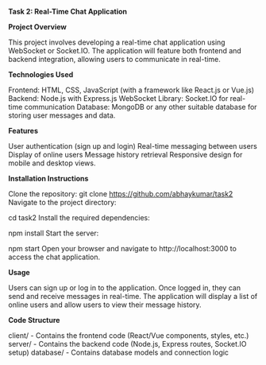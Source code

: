 **Task 2: Real-Time Chat Application**

**Project Overview**

This project involves developing a real-time chat application using WebSocket or Socket.IO. The application will feature both frontend and backend integration, allowing users to communicate in real-time.

**Technologies Used**

Frontend: HTML, CSS, JavaScript (with a framework like React.js or Vue.js) Backend: Node.js with Express.js WebSocket Library: Socket.IO for real-time communication Database: MongoDB or any other suitable database for storing user messages and data.

**Features**

User authentication (sign up and login) Real-time messaging between users Display of online users Message history retrieval Responsive design for mobile and desktop views.

**Installation Instructions**

Clone the repository: git clone https://github.com/abhaykumar/task2 Navigate to the project directory:

cd task2 Install the required dependencies:

npm install Start the server:

npm start Open your browser and navigate to http://localhost:3000 to access the chat application.

**Usage**

Users can sign up or log in to the application. Once logged in, they can send and receive messages in real-time. The application will display a list of online users and allow users to view their message history.

**Code Structure**

client/ - Contains the frontend code (React/Vue components, styles, etc.) server/ - Contains the backend code (Node.js, Express routes, Socket.IO setup) database/ - Contains database models and connection logic
